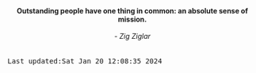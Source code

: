 
<div align="center"><b><span>Outstanding people have one thing in common: an absolute sense of mission.  </span></b><br><br><i> - Zig Ziglar</i></div>
<br><br><kbd>Last updated:Sat Jan 20 12:08:35 2024</kbd>